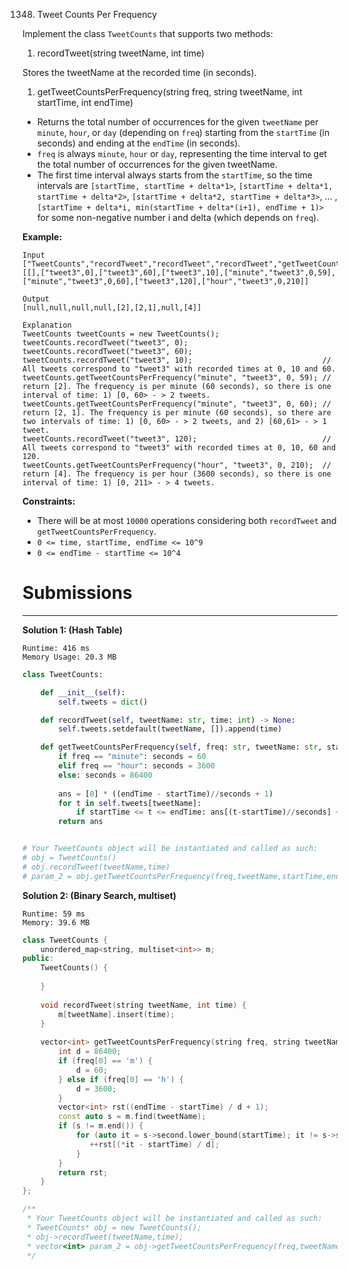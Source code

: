 1348. Tweet Counts Per Frequency

Implement the class `TweetCounts` that supports two methods:

1. recordTweet(string tweetName, int time)

Stores the tweetName at the recorded time (in seconds).
1. getTweetCountsPerFrequency(string freq, string tweetName, int startTime, int endTime)

* Returns the total number of occurrences for the given `tweetName` per `minute`, `hour`, or `day` (depending on `freq`) starting from the `startTime` (in seconds) and ending at the `endTime` (in seconds).
* `freq` is always `minute`, `hour` or `day`, representing the time interval to get the total number of occurrences for the given tweetName.
* The first time interval always starts from the `startTime`, so the time intervals are `[startTime, startTime + delta*1>`,  `[startTime + delta*1, startTime + delta*2>`, `[startTime + delta*2, startTime + delta*3>`, ... , `[startTime + delta*i, min(startTime + delta*(i+1), endTime + 1)>` for some non-negative number i and delta (which depends on `freq`).  
 

**Example:**
```
Input
["TweetCounts","recordTweet","recordTweet","recordTweet","getTweetCountsPerFrequency","getTweetCountsPerFrequency","recordTweet","getTweetCountsPerFrequency"]
[[],["tweet3",0],["tweet3",60],["tweet3",10],["minute","tweet3",0,59],["minute","tweet3",0,60],["tweet3",120],["hour","tweet3",0,210]]

Output
[null,null,null,null,[2],[2,1],null,[4]]

Explanation
TweetCounts tweetCounts = new TweetCounts();
tweetCounts.recordTweet("tweet3", 0);
tweetCounts.recordTweet("tweet3", 60);
tweetCounts.recordTweet("tweet3", 10);                             // All tweets correspond to "tweet3" with recorded times at 0, 10 and 60.
tweetCounts.getTweetCountsPerFrequency("minute", "tweet3", 0, 59); // return [2]. The frequency is per minute (60 seconds), so there is one interval of time: 1) [0, 60> - > 2 tweets.
tweetCounts.getTweetCountsPerFrequency("minute", "tweet3", 0, 60); // return [2, 1]. The frequency is per minute (60 seconds), so there are two intervals of time: 1) [0, 60> - > 2 tweets, and 2) [60,61> - > 1 tweet.
tweetCounts.recordTweet("tweet3", 120);                            // All tweets correspond to "tweet3" with recorded times at 0, 10, 60 and 120.
tweetCounts.getTweetCountsPerFrequency("hour", "tweet3", 0, 210);  // return [4]. The frequency is per hour (3600 seconds), so there is one interval of time: 1) [0, 211> - > 4 tweets.
```

**Constraints:**

* There will be at most `10000` operations considering both `recordTweet` and `getTweetCountsPerFrequency`.
* `0 <= time, startTime, endTime <= 10^9`
* `0 <= endTime - startTime <= 10^4`

# Submissions
---
**Solution 1: (Hash Table)**
```
Runtime: 416 ms
Memory Usage: 20.3 MB
```
```python
class TweetCounts:

    def __init__(self):
        self.tweets = dict()

    def recordTweet(self, tweetName: str, time: int) -> None:
        self.tweets.setdefault(tweetName, []).append(time)

    def getTweetCountsPerFrequency(self, freq: str, tweetName: str, startTime: int, endTime: int) -> List[int]:
        if freq == "minute": seconds = 60 
        elif freq == "hour": seconds = 3600
        else: seconds = 86400
        
        ans = [0] * ((endTime - startTime)//seconds + 1)
        for t in self.tweets[tweetName]:
            if startTime <= t <= endTime: ans[(t-startTime)//seconds] += 1
        return ans 


# Your TweetCounts object will be instantiated and called as such:
# obj = TweetCounts()
# obj.recordTweet(tweetName,time)
# param_2 = obj.getTweetCountsPerFrequency(freq,tweetName,startTime,endTime)
```

**Solution 2: (Binary Search, multiset)**
```
Runtime: 59 ms
Memory: 39.6 MB
```
```c++
class TweetCounts {
    unordered_map<string, multiset<int>> m;
public:
    TweetCounts() {
        
    }
    
    void recordTweet(string tweetName, int time) {
        m[tweetName].insert(time);
    }
    
    vector<int> getTweetCountsPerFrequency(string freq, string tweetName, int startTime, int endTime) {
        int d = 86400;
        if (freq[0] == 'm') {
            d = 60;
        } else if (freq[0] == 'h') {
            d = 3600;
        }
        vector<int> rst((endTime - startTime) / d + 1);
        const auto s = m.find(tweetName);
        if (s != m.end()) {
            for (auto it = s->second.lower_bound(startTime); it != s->second.end() && *it <= endTime; ++it) {
               ++rst[(*it - startTime) / d];
            }
        }
        return rst;
    }
};

/**
 * Your TweetCounts object will be instantiated and called as such:
 * TweetCounts* obj = new TweetCounts();
 * obj->recordTweet(tweetName,time);
 * vector<int> param_2 = obj->getTweetCountsPerFrequency(freq,tweetName,startTime,endTime);
 */
```
